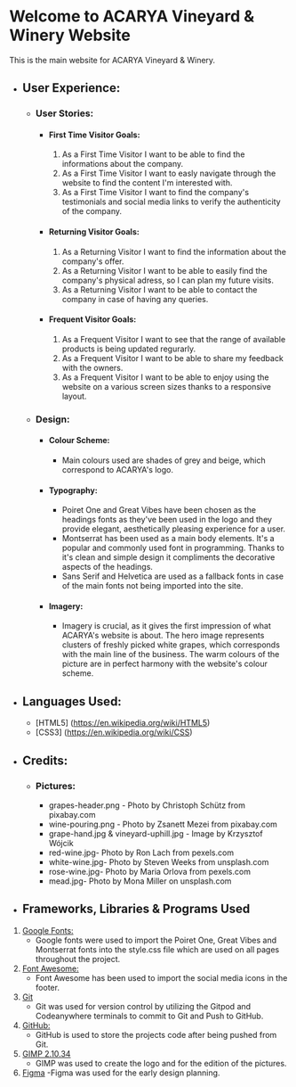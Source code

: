 <h1>Welcome to ACARYA Vineyard & Winery Website</h1>

This is the main website for ACARYA Vineyard & Winery.

- ## User Experience:

    - ### User Stories:

        - #### First Time Visitor Goals:

            1. As a First Time Visitor I want to be able to find the informations about the company.
            2. As a First Time Visitor I want to easly navigate through the website to find the content I'm interested with.
            3. As a First Time Visitor I want to find the company's testimonials and social media links to verify the authenticity of the company.

        - #### Returning Visitor Goals:

            1. As a Returning Visitor I want to find the information about the company's offer.
            2. As a Returning Visitor I want to be able to easily find the company's physical adress, so I can plan my future visits.
            3. As a Returning Visitor I want to be able to contact the company in case of having any queries.

        - #### Frequent Visitor Goals:

            1. As a Frequent Visitor I want to see that the range of available products is being updated regurarly.
            2. As a Frequent Visitor I want to be able to share my feedback with the owners.
            3. As a Frequent Visitor I want to be able to enjoy using the website on a various screen sizes thanks to a responsive layout.

    
        
    - ### Design:

        - #### Colour Scheme: 
            - Main colours used are shades of grey and beige, which correspond to ACARYA's logo.
        - #### Typography:
            - Poiret One and Great Vibes have been chosen as the headings fonts as they've been used in the logo and they provide elegant, aesthetically pleasing experience for a user.
            - Montserrat has been used as a main body elements. It's a popular and commonly used font in programming. Thanks to it's clean and simple design it compliments the decorative aspects of the headings.
            - Sans Serif and Helvetica are used as a fallback fonts in case of the main fonts not being imported into the site.
        - #### Imagery:
            - Imagery is crucial, as it gives the first impression of what ACARYA's website is about. The hero image represents clusters of freshly picked white grapes, which corresponds with the main line of the business. The warm colours of the picture are in perfect harmony with the website's colour scheme.
        
- ## Languages Used:
    - [HTML5] (https://en.wikipedia.org/wiki/HTML5)
    - [CSS3] (https://en.wikipedia.org/wiki/CSS)

- ## Credits:
    - ### Pictures:
        - grapes-header.png - Photo by Christoph Schütz from pixabay.com
        - wine-pouring.png - Photo by Zsanett Mezei from pixabay.com
        - grape-hand.jpg & vineyard-uphill.jpg - Image by Krzysztof Wójcik
        - red-wine.jpg- Photo by Ron Lach from pexels.com
        - white-wine.jpg- Photo by Steven Weeks from unsplash.com
        - rose-wine.jpg- Photo by Maria Orlova from pexels.com
        - mead.jpg- Photo by Mona Miller on unsplash.com

- ## Frameworks, Libraries & Programs Used
1. [Google Fonts:](https://fonts.google.com/)
    - Google fonts were used to import the Poiret One, Great Vibes and Montserrat fonts into the style.css file which are used on all pages throughout the project.
1. [Font Awesome:](https://fontawesome.com/)
    - Font Awesome has been used to import the social media icons in the footer.
1. [Git](https://git-scm.com/)
    - Git was used for version control by utilizing the Gitpod and Codeanywhere terminals to commit to Git and Push to GitHub.
1. [GitHub:](https://github.com/)
    - GitHub is used to store the projects code after being pushed from Git.
1. [GIMP 2.10.34](https://www.gimp.org/)
    - GIMP was used to create the logo and for the edition of the pictures.
1. [Figma](https://www.figma.com/files/recent?fuid=1228098703522495310)
    -Figma was used for the early design planning.

